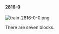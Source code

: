 #### 2816-0
![train-2816-0-0.png](https://github.com/lil-lab/nlvr/raw/master/nlvr/train/images/60/train-2816-0-0.png "train-2816-0-0.png")

There are seven blocks.
